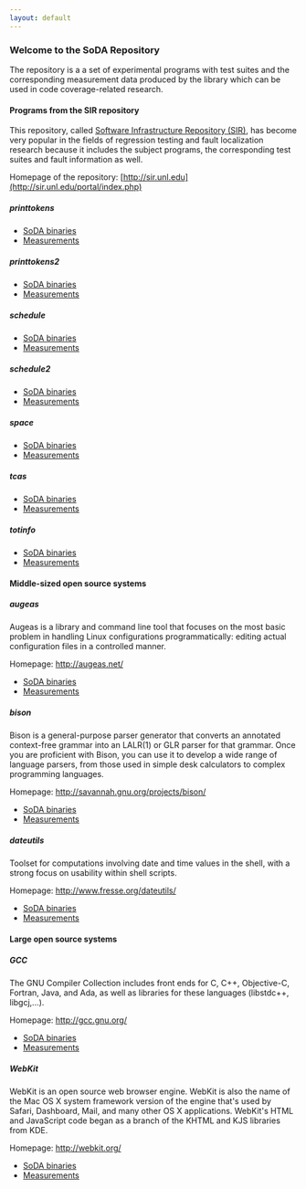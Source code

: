 ```yaml
---
layout: default
---
```


### Welcome to the SoDA Repository

The repository is a a set of experimental programs with test suites and the corresponding 
measurement data produced by the library which can be used in code coverage-related research.

#### Programs from the SIR repository

This repository, called [Software Infrastructure Repository (SIR)](http://sir.unl.edu/portal/index.php), has become very popular in
the fields of regression testing and fault localization research because it includes the subject programs, the corresponding
test suites and fault information as well.

Homepage of the repository: [http://sir.unl.edu](http://sir.unl.edu/portal/index.php)

##### printtokens

* [SoDA binaries](http://web2.sed.hu/~dtengeri/soda/repository/printtokens.SoDA.tar.gz)
* [Measurements](http://web2.sed.hu/~dtengeri/soda/repository/printtokens.measurements.tar.gz)

##### printtokens2

* [SoDA binaries](http://web2.sed.hu/~dtengeri/soda/repository/printtokens2.SoDA.tar.gz)
* [Measurements](http://web2.sed.hu/~dtengeri/soda/repository/printtokens2.measurements.tar.gz)

##### schedule

* [SoDA binaries](http://web2.sed.hu/~dtengeri/soda/repository/schedule.SoDA.tar.gz)
* [Measurements](http://web2.sed.hu/~dtengeri/soda/repository/schedule.measurements.tar.gz)

##### schedule2

* [SoDA binaries](http://web2.sed.hu/~dtengeri/soda/repository/schedule2.SoDA.tar.gz)
* [Measurements](http://web2.sed.hu/~dtengeri/soda/repository/schedule2.measurements.tar.gz)

##### space

* [SoDA binaries](http://web2.sed.hu/~dtengeri/soda/repository/space.SoDA.tar.gz)
* [Measurements](http://web2.sed.hu/~dtengeri/soda/repository/space.measurements.tar.gz)

##### tcas

* [SoDA binaries](http://web2.sed.hu/~dtengeri/soda/repository/tcas.SoDA.tar.gz)
* [Measurements](http://web2.sed.hu/~dtengeri/soda/repository/tcas.measurements.tar.gz)

##### totinfo

* [SoDA binaries](http://web2.sed.hu/~dtengeri/soda/repository/totinfo.SoDA.tar.gz)
* [Measurements](http://web2.sed.hu/~dtengeri/soda/repository/totinfo.measurements.tar.gz)

#### Middle-sized open source systems

##### augeas

Augeas is a library and command line tool that focuses on the most basic problem in handling Linux 
configurations programmatically: editing actual configuration files in a controlled manner.

Homepage: <http://augeas.net/>

* [SoDA binaries](http://web2.sed.hu/~dtengeri/soda/repository/augeas.SoDA.tar.gz)
* [Measurements](http://web2.sed.hu/~dtengeri/soda/repository/augeas.measurements.tar.gz)

##### bison

Bison is a general-purpose parser generator that converts an annotated context-free grammar 
into an LALR(1) or GLR parser for that grammar. Once you are proficient with Bison, 
you can use it to develop a wide range of language parsers, from those used in simple desk 
calculators to complex programming languages.

Homepage: <http://savannah.gnu.org/projects/bison/>
 
* [SoDA binaries](http://web2.sed.hu/~dtengeri/soda/repository/bison.SoDA.tar.gz)
* [Measurements](http://web2.sed.hu/~dtengeri/soda/repository/bison.measurements.tar.gz)

##### dateutils

Toolset for computations involving date and time values in the shell, 
with a strong focus on usability within shell scripts.

Homepage: <http://www.fresse.org/dateutils/>
 
* [SoDA binaries](http://web2.sed.hu/~dtengeri/soda/repository/dateutils.SoDA.tar.gz)
* [Measurements](http://web2.sed.hu/~dtengeri/soda/repository/dateutils.measurements.tar.gz)

#### Large open source systems

##### GCC

The GNU Compiler Collection includes front ends for C, C++, Objective-C, Fortran, Java, and Ada, as well as libraries for these languages (libstdc++, libgcj,...).

Homepage: <http://gcc.gnu.org/>
 
* [SoDA binaries](http://web2.sed.hu/~dtengeri/soda/repository/gcc.SoDA.tar.gz)
* [Measurements](http://web2.sed.hu/~dtengeri/soda/repository/gcc.measurements.tar.gz)

##### WebKit

WebKit is an open source web browser engine. WebKit is also the name of the Mac OS X system 
framework version of the engine that's used by Safari, Dashboard, Mail, and many other OS X applications. WebKit's HTML and JavaScript code began as a branch of the KHTML and KJS libraries from KDE.

Homepage: <http://webkit.org/>
 
* [SoDA binaries](http://web2.sed.hu/~dtengeri/soda/repository/webkit.SoDA.tar.gz)
* [Measurements](http://web2.sed.hu/~dtengeri/soda/repository/webkit.measurements.tar.gz)


